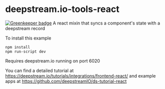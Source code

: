 # deepstream.io-tools-react

[![Greenkeeper badge](https://badges.greenkeeper.io/deepstreamIO/deepstream.io-tools-react.svg)](https://greenkeeper.io/)
A react mixin that syncs a component's state with a deepstream record


To install this example
```
npm install
npm run-script dev
```

Requires deepstream.io running on port 6020

You can find a detailed tutorial at https://deepstream.io/tutorials/integrations/frontend-react/ and example apps at https://github.com/deepstreamIO/ds-tutorial-react

